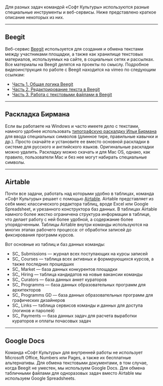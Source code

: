 Для разных задач командой «Софт Культуры» используются разные специальные инструменты и веб-сервисы. Ниже представлено краткое описание некоторых из них.

***

## Beegit
Веб-сервис [Beegit](www.beegit.com) используется для создания и обмена текстами между участниками площадки, а также как хранилище текстовых материалов, используемых на сайте, в социальных сетях и рассылках. Все материалы на Beegit делятся на проекты по смыслу. Подробное видеоинструкция по работе с Beegit находится на vimeo по следующим ссылкам:

* [Часть 1. Общая логика Beegit](https://vimeo.com/173285027)
* [Часть 2. Редактрирование текста в Beegit](https://vimeo.com/173285618)
* [Часть 3. Работа с текстовыми файлами в Beegit](https://vimeo.com/173285685)

***

## Раскладка Бирмана
Если вы работаете на Windows и часто имеете дело с текстами, намного удобнее использовать [типографскую раскалдку Ильи Бирмана](http://ilyabirman.ru/projects/typography-layout/) для ввода специальных символов (длинное тире, правильные кавычки и др.). Просто скачайте и установите ее вместо основной раскладки в системе для русского и английского языков. Оригинальные раскладки можно удалить. Раскладку можно скачать и для Mac OS, однако, как правило, пользователи Mac и без нее могут набирать специальные символы.

***

## Airtable
Почти все задачи, работать над которыми удобно в таблицах, команда «Софт Культуры» решает с помощью [Airtable](https://airtable.com/). Airtable представляет из себя микс классического редактора таблиц, вроде Excel или Google Spreadsheet, и урезанного конструктора баз данных. В таблицах Airtable намного более жестко ограничена структура информации в таблице, что делает работу с ней более удобной, а содержание более упорядоченным. Таблицы Airtable внутри команды используются на многих этапах рабочего процесса: от обработки записей до фиксирования программ курсов.

Вот основные из таблиц и баз данных команды:

* SC\_ Submissions — журнал всех поступающих на курсы записей
* SC\_ Courses — таблица всех активных и формирующихся курсов, а также последних прошедших
* SC\_ Market — база данных конкурентов площадки
* SC\_ Hiring — таблица кандидатов на новые вакансии команды
* SC\_ Curators — база данных анкет кураторов
* SC\_ Programms — база данных образовательных программ для архитекторов
* SC\_ Programms GD — база данных образовательных программ для графических дизайнеров
* SC\_ Links — таблица сервисов команды и данных для доступа (логинов и паролей)
* SC\_ Payments —  база данных задач для расчета выработки кураторов и оплаты почасовых задач 

***

## Google Docs
Команда «Софт Культуры» для внутренней работы не использует Microsoft Office, Numbers или Pages, а также их бесплатные альтернативы. Для обмена текстовыми документами, в том случае, когда Beegit не уместен, мы используем Google Docs. Для обмена табличными файлами для одноразовых задач вместо Airtable мы используем Google Spreadsheets.
